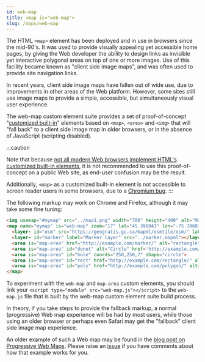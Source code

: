 ```yaml
---
id: web-map
title: <map is="web-map">
slug: /maps/web-map
---
```


The HTML `<map>` element has been deployed and in use in browsers since the mid-90's. It was used to provide visually appealing yet accessible home pages, by giving the Web developer the ability to design links as invisible yet interactive polygonal areas on top of one or more images.  Use of this facility became known as "client side image maps", and was often used to provide site navigation links.

In recent years, client side image maps have fallen out of wide use, due to improvements in other areas of the Web platform.  However, some sites still use image maps to provide a simple, accessible, but simultaneously visual user experience.

The web-map custom element suite provides a set of proof-of-concept "[customized built-in](https://developer.mozilla.org/en-US/docs/Web/Web_Components/Using_custom_elements)" elements based on `<map>`, `<area>` and `<img>` that will "fall back" to a client side image map in older browsers, or in the absence of JavaScript (scripting disabled).

:::caution

Note that because [not all modern Web browsers implement HTML's customized built-in elements](https://caniuse.com/mdn-api_customelementregistry_builtin), it is not recommended to use this proof-of-concept on a public Web site, as end-user confusion may be the result.

Additionally, `<map>` as a customized built-in element is not accessible to screen reader users in some browsers, due to a [Chromium bug](https://bugs.chromium.org/p/chromium/issues/detail?id=1208405).
:::

The following markup may work on Chrome and Firefox, although it may take some fine tuning:

```html
<img usemap="#mymap" src="../map1.png" width="700" height="400" alt="Map area">
<map name="mymap" is="web-map" zoom="17" lat="45.398043" lon="-75.70683" controls>
  <layer- id="osm" src="https://geogratis.gc.ca/mapml/osmtile/osm/" label="Open Street Map" checked></layer->
  <layer- id="marker" label="Marker layer" src="../marker.mapml"></layer->
  <area is="map-area" href="http://example.com/marker/" alt="rectangle" coords="255,145,275,190" shape="rect">
  <area is="map-area" id="donut" alt="Circle" href='http://example.com/circle/' coords="250,250,25" shape="circle">
  <area is="map-area" id="hole" coords="250,250,7" shape="circle">
  <area is="map-area" id="rect" href="http://example.com/rectangle/" alt="Rectangle" coords="345,290,415,320" shape="rect">
  <area is="map-area" id="poly" href="http://example.com/polygon/" alt="Polygon" coords="392,116,430,100,441,128,405,145" shape="poly">
</map>
```

To experiment with the `web-map` and `map-area` custom elements, you should link your `<script type="module" src="web-map.js"></script>` to the `web-map.js` file that is built by the web-map custom element suite build process.

In theory, if you take steps to provide the fallback markup, a normal (progressive) Web map experience will be had by most users, while those using an older browser or perhaps even Safari may get the "fallback" client side image map experience.  

An older example of such a Web map may be found in the [blog post on Progressive Web Maps](https://maps4html.org/Web-Map-Custom-Element/blog/progressive-web-maps.html).  Please raise an [issue](https://github.com/Maps4HTML/Web-Map-Custom-Element/issues) if you have comments about how that example works for you.

